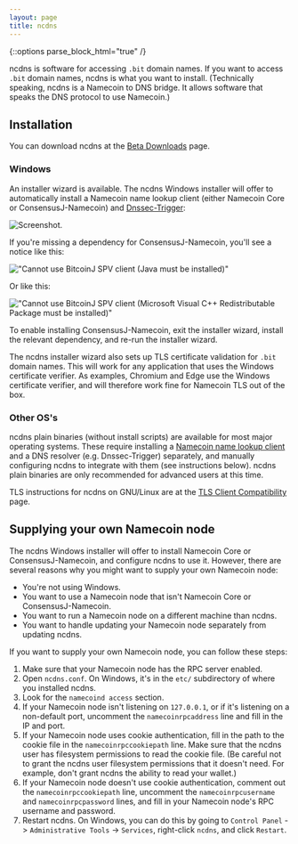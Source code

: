 ```yaml
---
layout: page
title: ncdns
---
```


{::options parse_block_html="true" /}

ncdns is software for accessing `.bit` domain names.  If you want to access `.bit` domain names, ncdns is what you want to install.  (Technically speaking, ncdns is a Namecoin to DNS bridge.  It allows software that speaks the DNS protocol to use Namecoin.)

## Installation

You can download ncdns at the [Beta Downloads]({{site.baseurl}}download/betas/#ncdns) page.

### Windows

An installer wizard is available.  The ncdns Windows installer will offer to automatically install a Namecoin name lookup client (either Namecoin Core or ConsensusJ-Namecoin) and [Dnssec-Trigger](https://www.nlnetlabs.nl/projects/dnssec-trigger/):

![Screenshot.]({{site.baseurl}}images/screenshots/ncdns-nsis/select-spv-dnssec-trigger-2018-07-31.png)

If you're missing a dependency for ConsensusJ-Namecoin, you'll see a notice like this:

!["Cannot use BitcoinJ SPV client (Java must be installed)"]({{site.baseurl}}images/screenshots/ncdns-nsis/spv-missing-java-2018-08-10.png)

Or like this:

!["Cannot use BitcoinJ SPV client (Microsoft Visual C++ Redistributable Package must be installed)"]({{site.baseurl}}images/screenshots/ncdns-nsis/spv-missing-vc2010-2018-08-10.png)

To enable installing ConsensusJ-Namecoin, exit the installer wizard, install the relevant dependency, and re-run the installer wizard.

The ncdns installer wizard also sets up TLS certificate validation for `.bit` domain names.  This will work for any application that uses the Windows certificate verifier.  As examples, Chromium and Edge use the Windows certificate verifier, and will therefore work fine for Namecoin TLS out of the box.

### Other OS's

ncdns plain binaries (without install scripts) are available for most major operating systems.  These require installing a [Namecoin name lookup client]({{site.baseurl}}get-started/name-lookup-clients/) and a DNS resolver (e.g. Dnssec-Trigger) separately, and manually configuring ncdns to integrate with them (see instructions below).  ncdns plain binaries are only recommended for advanced users at this time.

TLS instructions for ncdns on GNU/Linux are at the [TLS Client Compatibility]({{site.baseurl}}docs/tls-client/) page.

## Supplying your own Namecoin node

The ncdns Windows installer will offer to install Namecoin Core or ConsensusJ-Namecoin, and configure ncdns to use it.  However, there are several reasons why you might want to supply your own Namecoin node:

* You're not using Windows.
* You want to use a Namecoin node that isn't Namecoin Core or ConsensusJ-Namecoin.
* You want to run a Namecoin node on a different machine than ncdns.
* You want to handle updating your Namecoin node separately from updating ncdns.

If you want to supply your own Namecoin node, you can follow these steps:

1. Make sure that your Namecoin node has the RPC server enabled.
2. Open `ncdns.conf`.  On Windows, it's in the `etc/` subdirectory of where you installed ncdns.
3. Look for the `namecoind access` section.
4. If your Namecoin node isn't listening on `127.0.0.1`, or if it's listening on a non-default port, uncomment the `namecoinrpcaddress` line and fill in the IP and port.
5. If your Namecoin node uses cookie authentication, fill in the path to the cookie file in the `namecoinrpccookiepath` line.  Make sure that the ncdns user has filesystem permissions to read the cookie file.  (Be careful not to grant the ncdns user filesystem permissions that it doesn't need.  For example, don't grant ncdns the ability to read your wallet.)
6. If your Namecoin node doesn't use cookie authentication, comment out the `namecoinrpccookiepath` line, uncomment the `namecoinrpcusername` and `namecoinrpcpassword` lines, and fill in your Namecoin node's RPC username and password.
7. Restart ncdns.  On Windows, you can do this by going to `Control Panel` -> `Administrative Tools` -> `Services`, right-click `ncdns`, and click `Restart`.
